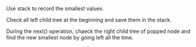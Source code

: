Use stack to record the smallest values.

Check all left child tree at the beginning and save them in the stack.

During the next() operation, chaeck the right child tree of popped node and find the new smallest node by going left all the time.
